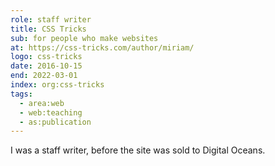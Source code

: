 ```yaml
---
role: staff writer
title: CSS Tricks
sub: for people who make websites
at: https://css-tricks.com/author/miriam/
logo: css-tricks
date: 2016-10-15
end: 2022-03-01
index: org:css-tricks
tags:
  - area:web
  - web:teaching
  - as:publication
---
```


I was a staff writer,
before the site was sold
to Digital Oceans.
